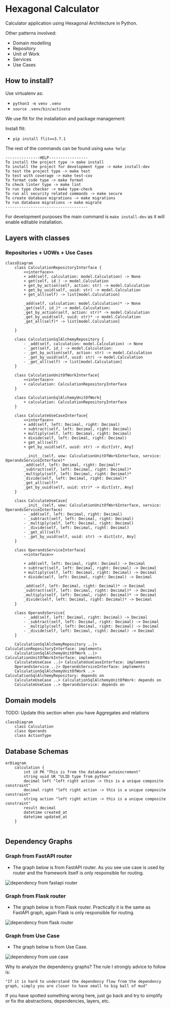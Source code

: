 # Hexagonal Calculator

Calculator application using Hexagonal Architecture in Python.

Other patterns involved:

* Domain modelling
* Repository
* Unit of Work
* Services
* Use Cases

## How to install?

Use virtualenv as:

* `python3 -m venv .venv`
* `source .venv/bin/activate`

We use flit for the installation and package management:

Install flit:

* `pip install flit==3.7.1`

The rest of the commands can be found using `make help`:

```
---------------HELP-----------------
To install the project type -> make install
To install the project for development type -> make install-dev
To test the project type -> make test
To test with coverage -> make test-cov
To format code type -> make format
To check linter type -> make lint
To run type checker -> make type-check
To run all security related commands -> make secure
To create database migrations -> make migrations
To run database migrations -> make migrate
------------------------------------
```

For development purposes the main command is `make install-dev` as it will enable editable installation.

## Layers with classes

### Repositories + UOWs + Use Cases

```mermaid
classDiagram
    class CalculationRepositoryInterface {
        <<interface>>
        + add(self, calculation: model.Calculation) -> None
        + get(self, id_) -> model.Calculation
        + get_by_action(self, action: str) -> model.Calculation
        + get_by_uuid(self, uuid: str) -> model.Calculation
        + get_all(self) -> list[model.Calculation]
        
        _add(self, calculation: model.Calculation)* -> None
        _get(self, id_)* -> model.Calculation:
        _get_by_action(self, action: str)* -> model.Calculation
        _get_by_uuid(self, uuid: str)* -> model.Calculation
        _get_all(self)* -> list[model.Calculation]
        
    }
    
    class CalculationSqlAlchemyRepository {
        - _add(self, calculation: model.Calculation) -> None
        - _get(self, id_) -> model.Calculation:
        - _get_by_action(self, action: str) -> model.Calculation
        - _get_by_uuid(self, uuid: str) -> model.Calculation
        - _get_all(self) -> list[model.Calculation]
    }
    
    class CalculationUnitOfWorkInterface{
        <<interface>>
        + calculation: CalculationRepositoryInterface
    }
    
    class CalculationSqlAlchemyUnitOfWork{
        + calculation: CalculationRepositoryInterface
    }
    
    class CalculateUseCaseInterface{
        <<interface>>
        + add(self, left: Decimal, right: Decimal)
        + subtract(self, left: Decimal, right: Decimal)
        + multiply(self, left: Decimal, right: Decimal)
        + divide(self, left: Decimal, right: Decimal)
        + get_all(self)
        + get_by_uuid(self, uuid: str) -> dict[str, Any]
        
        __init__(self, uow: CalculationUnitOfWorkInterface, service: OperandsServiceInterface)*
        _add(self, left: Decimal, right: Decimal)*
        _subtract(self, left: Decimal, right: Decimal)*
        _multiply(self, left: Decimal, right: Decimal)*
        _divide(self, left: Decimal, right: Decimal)*
        _get_all(self)*
        _get_by_uuid(self, uuid: str)* -> dict[str, Any]
    }
    
    class CalculateUseCase{
        __init__(self, uow: CalculationUnitOfWorkInterface, service: OperandsServiceInterface)
        - _add(self, left: Decimal, right: Decimal)
        - _subtract(self, left: Decimal, right: Decimal)
        - _multiply(self, left: Decimal, right: Decimal)
        - _divide(self, left: Decimal, right: Decimal)
        - _get_all(self)
        - _get_by_uuid(self, uuid: str) -> dict[str, Any]
    }
    
    class OperandsServiceInterface{
        <<interface>>
        
        + add(self, left: Decimal, right: Decimal) -> Decimal
        + subtract(self, left: Decimal, right: Decimal) -> Decimal
        + multiply(self, left: Decimal, right: Decimal) -> Decimal
        + divide(self, left: Decimal, right: Decimal) -> Decimal
        
        _add(self, left: Decimal, right: Decimal)* -> Decimal
        _subtract(self, left: Decimal, right: Decimal)* -> Decimal
        _multiply(self, left: Decimal, right: Decimal)* -> Decimal
        _divide(self, left: Decimal, right: Decimal)* -> Decimal
    }
    
    class OperandsService{
        - _add(self, left: Decimal, right: Decimal) -> Decimal
        - _subtract(self, left: Decimal, right: Decimal) -> Decimal
        - _multiply(self, left: Decimal, right: Decimal) -> Decimal
        - _divide(self, left: Decimal, right: Decimal) -> Decimal
    }
        
    CalculationSqlAlchemyRepository ..|> CalculationRepositoryInterface: implements
    CalculationSqlAlchemyUnitOfWork ..|> CalculationUnitOfWorkInterface: implements
    CalculateUseCase ..|> CalculateUseCaseInterface: implements
    OperandsService ..|> OperandsServiceInterface: implements
    CalculationSqlAlchemyUnitOfWork ..> CalculationSqlAlchemyRepository: depends on
    CalculateUseCase ..> CalculationSqlAlchemyUnitOfWork: depends on
    CalculateUseCase ..> OperandsService: depends on
```



## Domain models

TODO: Update this section when you have Aggregates and relations

```mermaid
classDiagram
    class Calculation
    class Operands
    class ActionType
```

## Database Schemas

```mermaid
erDiagram
    calculation {
        int id PK "This is from the database autoincrement"
        string uuid UK "ULID type from python"
        decimal left "left right action -> this is a unique composite constraint"
        decimal right "left right action -> this is a unique composite constraint"
        string action "left right action -> this is a unique composite constraint"
        result decimal
        datetime created_at
        datetime updated_at
    }
    
```

## Dependency Graphs

### Graph from FastAPI router

* The graph below is from FastAPI router. 
As you see use case is used by router and the framework itself is only responsible for routing.

![dependency from fastapi router](docs/calculator_adapters_entrypoints_api_v1_route_calculate.svg)

### Graph from Flask router

* The graph below is from Flask router. 
Practically it is the same as FastAPI graph, again Flask is only responsible for routing.

![dependency from flask router](docs/calculator_adapters_entrypoints_api_v2_route_calculate.svg)

### Graph from Use Case

* The graph below is from Use Case.

![dependency from use case](docs/calculator_adapters_use_cases_calculate.svg)

Why to analyze the dependency graphs? 
The rule I strongly advice to follow is: 

`"If it is hard to understand the dependency flow from the dependency graph, simply you are closer to have small to big ball of mud"`

If you have spotted something wrong here, just go back and try to simplify or fix the abstractions, dependencies, layers, etc.